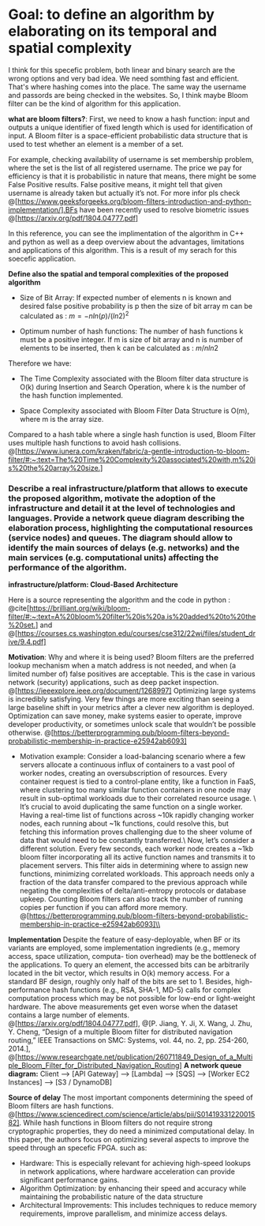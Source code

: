 # Goal: to define an algorithm by elaborating on its temporal and spatial complexity
I think for this specefic problem, both linear and binary search are the wrong options and very bad idea. We need somthing fast and efficient. That's where hashing comes into the place. The same way the username and passords are being checked in the websites. So, I think maybe Bloom filter can be the kind of algorithm for this application. 

**what are bloom filters?**:
First, we need to know a hash function: input and outputs a unique identifier of fixed length which is used for identification of input. 
A Bloom filter is a space-efficient probabilistic data structure that is used to test whether an element is a member of a set. 

For example, checking availability of username is set membership problem, where the set is the list of all registered username. The price we pay for efficiency is that it is probabilistic in nature that means, there might be some False Positive results. False positive means, it might tell that given username is already taken but actually it’s not. For more infor pls check @[https://www.geeksforgeeks.org/bloom-filters-introduction-and-python-implementation/].BFs have been recently used to resolve biometric issues @[https://arxiv.org/pdf/1804.04777.pdf]

In this reference, you can see the implimentation of the algorithm in C++ and python as well as a deep overview about the advantages, limitations and applications of this algorithm. This is a result of my serach for this soecefic application. 

**Define also the spatial and temporal complexities of the proposed algorithm**

- Size of Bit Array: If expected number of elements n is known and desired false positive probability is p then the size of bit array m can be calculated as : $m = -n ln(p)/ (ln2)^2$

- Optimum number of hash functions: The number of hash functions k must be a positive integer. If m is size of bit array and n is number of elements to be inserted, then k can be calculated as : $m/n ln2$

Therefore we have:

- The Time Complexity associated with the Bloom filter data structure is O(k) during Insertion and Search Operation, where k is the number of the hash function implemented.

- Space Complexity associated with Bloom Filter Data Structure is O(m), where m is the array size.

Compared to a hash table where a single hash function is used, Bloom Filter uses multiple hash functions to avoid hash collisions.  @[https://www.iunera.com/kraken/fabric/a-gentle-introduction-to-bloom-filter/#:~:text=The%20Time%20Complexity%20associated%20with,m%20is%20the%20array%20size.]

### Describe a real infrastructure/platform that allows to execute the proposed algorithm, motivate the adoption of the infrastructure and detail it at the level of technologies and languages. Provide a network queue diagram describing the elaboration process, highlighting the computational resources (service nodes) and queues. The diagram should allow to identify the main sources of delays (e.g. networks) and the main services (e.g. computational units) affecting the performance of the algorithm.


**infrastructure/platform: Cloud-Based Architecture**

Here is a source representing the algorithm and the code in python : @cite[https://brilliant.org/wiki/bloom-filter/#:~:text=A%20bloom%20filter%20is%20a,is%20added%20to%20the%20set.] and @[https://courses.cs.washington.edu/courses/cse312/22wi/files/student_drive/9.4.pdf]

**Motivation**:
Why and where it is being used?
Bloom filters are the preferred lookup mechanism when a match address is not needed, and when (a limited number of) false positives are acceptable. This is the case in various network (security) applications, such as deep packet inspection. @[https://ieeexplore.ieee.org/document/1268997]
Optimizing large systems is incredibly satisfying. Very few things are more exciting than seeing a large baseline shift in your metrics after a clever new algorithm is deployed. Optimization can save money, make systems easier to operate, improve developer productivity, or sometimes unlock scale that wouldn’t be possible otherwise. @[https://betterprogramming.pub/bloom-filters-beyond-probabilistic-membership-in-practice-e25942ab6093]

- Motivation example:
Consider a load-balancing scenario where a few servers allocate a continuous influx of containers to a vast pool of worker nodes, creating an oversubscription of resources. Every container request is tied to a control-plane entity, like a function in FaaS, where clustering too many similar function containers in one node may result in sub-optimal workloads due to their correlated resource usage. \\
It’s crucial to avoid duplicating the same function on a single worker. Having a real-time list of functions across ~10k rapidly changing worker nodes, each running about ~1k functions, could resolve this, but fetching this information proves challenging due to the sheer volume of data that would need to be constantly transferred.\\
Now, let’s consider a different solution. Every few seconds, each worker node creates a ~1kb bloom filter incorporating all its active function names and transmits it to placement servers. This filter aids in determining where to assign new functions, minimizing correlated workloads. This approach needs only a fraction of the data transfer compared to the previous approach while negating the complexities of delta/anti-entropy protocols or database upkeep. Counting Bloom filters can also track the number of running copies per function if you can afford more memory. @[https://betterprogramming.pub/bloom-filters-beyond-probabilistic-membership-in-practice-e25942ab6093]\\

**Implementation**
Despite the feature of easy-deployable, when BF or its variants are employed, some implementation ingredients (e.g., memory access, space utilization, computa- tion overhead) may be the bottleneck of the applications. To query an element, the accessed bits can be arbitrarily located in the bit vector, which results in O(k) memory access. For a standard BF design, roughly only half of the bits are set to 1. Besides, high-performance hash functions (e.g., RSA, SHA-1, MD-5) calls for complex computation process which may be not possible for low-end or light-weight hardware. The above measurements get even worse when the dataset contains a large number of elements. @[https://arxiv.org/pdf/1804.04777.pdf], @[P. Jiang, Y. Ji, X. Wang, J. Zhu, Y. Cheng, “Design of a multiple Bloom filter for distributed navigation routing,” IEEE Transactions on SMC: Systems, vol. 44, no. 2, pp. 254-260, 2014.], @[https://www.researchgate.net/publication/260711849_Design_of_a_Multiple_Bloom_Filter_for_Distributed_Navigation_Routing]
**A network queue diagram:** 
Client --> [API Gateway] --> [Lambda] --> [SQS] --> [Worker EC2 Instances] --> [S3 / DynamoDB]

**Source of delay**
The most important components determining the speed of Bloom filters are hash functions. @[https://www.sciencedirect.com/science/article/abs/pii/S0141933122001582].  While hash functions in Bloom filters do not require strong cryptographic properties, they do need a minimized computational delay. In this paper, the authors focus on optimizing several aspects to improve the speed through an specefic FPGA. such as: 
- Hardware: This is especially relevant for achieving high-speed lookups in network applications, where hardware acceleration can provide significant performance gains.
- Algorithm Optimization: by enhancing their speed and accuracy while maintaining the probabilistic nature of the data structure
- Architectural Improvements: This includes techniques to reduce memory requirements, improve parallelism, and minimize access delays.


